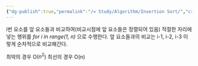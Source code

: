 ```yaml
---
{"dg-publish":true,"permalink":"/= Study/Algorithm/Insertion Sort/","created":"2023-12-04T23:03:46.000+09:00","updated":"2025-01-14T15:33:43.000+09:00"}
---
```


i번 요소를 앞 요소들과 비교하여(비교시점에 앞 요소들은 정렬되어 있음) 적절한 자리에 넣는 행위를 *for i in range(1, n)* 으로 수행한다.
앞 요소들과의 비교는 i-1, i-2, i-3 이렇게 순차적으로 비교해간다.

최악의 경우 O($n^2$)
최선의 경우 O(n)
